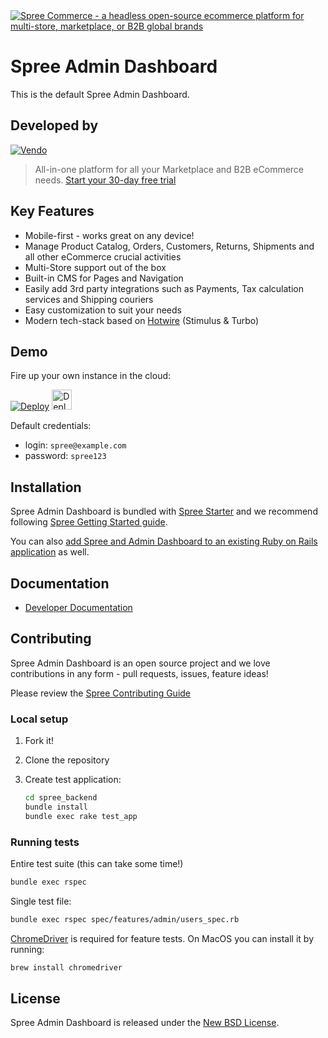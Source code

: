<a href="https://spreecommerce.org">
   <img src="https://raw.githubusercontent.com/spree/spree-dev-docs/master/.gitbook/assets/admin_panel_978-2x.jpg" alt="Spree Commerce - a headless open-source ecommerce platform for multi-store, marketplace, or B2B global brands" />
</a>

# Spree Admin Dashboard

This is the default Spree Admin Dashboard.

## Developed by

[![Vendo](https://assets-global.website-files.com/6230c485f2c32ea1b0daa438/623372f40a8c54ca9aea34e8_vendo%202.svg)](https://getvendo.com?utm_source=spree_backend_github)

> All-in-one platform for all your Marketplace and B2B eCommerce needs. [Start your 30-day free trial](https://e98esoirr8c.typeform.com/contactvendo?typeform-source=spree_backend_github)

## Key Features

* Mobile-first - works great on any device!
* Manage Product Catalog, Orders, Customers, Returns, Shipments and all other eCommerce crucial activities
* Multi-Store support out of the box
* Built-in CMS for Pages and Navigation
* Easily add 3rd party integrations such as Payments, Tax calculation services and Shipping couriers
* Easy customization to suit your needs
* Modern tech-stack based on [Hotwire](https://hotwired.dev/) (Stimulus & Turbo)

## Demo

Fire up your own instance in the cloud:

[![Deploy](https://www.herokucdn.com/deploy/button.svg)](https://heroku.com/deploy?template=https://github.com/spree/spree_starter) <a href="https://render.com/deploy?repo=https://github.com/spree/spree_starter/tree/main">
  <img src="https://render.com/images/deploy-to-render-button.svg" alt="Deploy to Render" height=32>
</a>

Default credentials:

* login: `spree@example.com`
* password: `spree123`

## Installation

Spree Admin Dashboard is bundled with [Spree Starter](https://github.com/spree/spree_starter) and we recommend following [Spree Getting Started guide](https://docs.spreecommerce.org/getting-started/installation).

You can also [add Spree and Admin Dashboard to an existing Ruby on Rails application](https://docs.spreecommerce.org/advanced/existing_app_tutorial) as well.

## Documentation

* [Developer Documentation](https://docs.spreecommerce.org/)

## Contributing

Spree Admin Dashboard is an open source project and we love contributions in any form - pull requests, issues, feature ideas!

Please review the [Spree Contributing Guide](https://docs.spreecommerce.org/developer/contributing/quickstart)

### Local setup

1. Fork it!
2. Clone the repository
3. Create test application:

    ```bash
    cd spree_backend
    bundle install
    bundle exec rake test_app
    ```

### Running tests

Entire test suite (this can take some time!)

```bash
bundle exec rspec
```

Single test file:

```bash
bundle exec rspec spec/features/admin/users_spec.rb
```

[ChromeDriver](https://chromedriver.chromium.org/) is required for feature tests. On MacOS you can install it by running:

```bash
brew install chromedriver
```


## License

Spree Admin Dashboard is released under the [New BSD License](https://github.com/spree/spree_backend/blob/main/license.md).

[spark]:https://sparksolutions.co?utm_source=github
